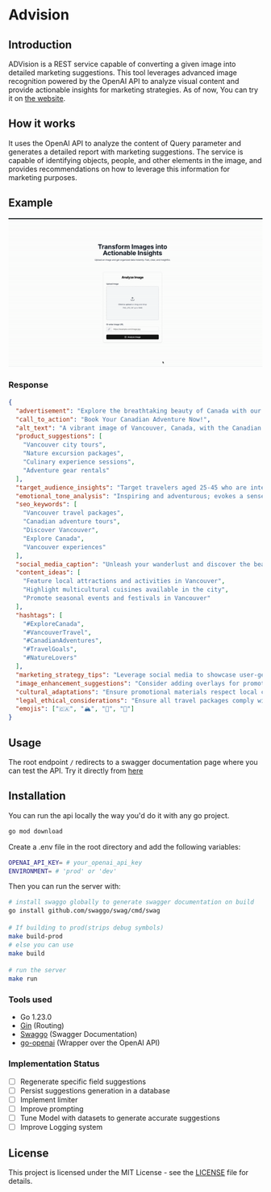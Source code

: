 # Advision

## Introduction

ADVision is a REST service capable of converting a given image into detailed marketing suggestions. This tool leverages advanced image recognition powered by the OpenAI API to analyze visual content and provide actionable insights for marketing strategies.
As of now, You can try it on [the website]().

## How it works

It uses the OpenAI API to analyze the content of Query parameter and generates a detailed report with marketing suggestions. The service is capable of identifying objects, people, and other elements in the image, and provides recommendations on how to leverage this information for marketing purposes.

## Example

![Description of the GIF](media/demo.gif)

### Response

```json
{
  "advertisement": "Explore the breathtaking beauty of Canada with our exclusive travel packages! Discover the vibrant city of Vancouver, where stunning mountain views meet an energetic urban atmosphere. Book your adventure today and immerse yourself in the culture, cuisine, and natural wonders that this incredible destination has to offer. Don't just visit, experience Canada like never before!",
  "call_to_action": "Book Your Canadian Adventure Now!",
  "alt_text": "A vibrant image of Vancouver, Canada, with the Canadian flag in the foreground.",
  "product_suggestions": [
    "Vancouver city tours",
    "Nature excursion packages",
    "Culinary experience sessions",
    "Adventure gear rentals"
  ],
  "target_audience_insights": "Target travelers aged 25-45 who are interested in nature, culture, and unique experiences.",
  "emotional_tone_analysis": "Inspiring and adventurous; evokes a sense of exploration and appreciation for nature.",
  "seo_keywords": [
    "Vancouver travel packages",
    "Canadian adventure tours",
    "Discover Vancouver",
    "Explore Canada",
    "Vancouver experiences"
  ],
  "social_media_caption": "Unleash your wanderlust and discover the beauty of Vancouver—where adventure awaits!",
  "content_ideas": [
    "Feature local attractions and activities in Vancouver",
    "Highlight multicultural cuisines available in the city",
    "Promote seasonal events and festivals in Vancouver"
  ],
  "hashtags": [
    "#ExploreCanada",
    "#VancouverTravel",
    "#CanadianAdventures",
    "#TravelGoals",
    "#NatureLovers"
  ],
  "marketing_strategy_tips": "Leverage social media to showcase user-generated content from travelers; partner with influencers to increase reach.",
  "image_enhancement_suggestions": "Consider adding overlays for promotional text or a filter to enhance colors that reflect the lively atmosphere of the city.",
  "cultural_adaptations": "Ensure promotional materials respect local customs and values, emphasizing Canada's multiculturalism.",
  "legal_ethical_considerations": "Ensure all travel packages comply with current regulations and are ethically marketed to avoid misleading information.",
  "emojis": ["🇨🇦", "🏔️", "🌆", "🛶"]
}
```

## Usage

The root endpoint `/` redirects to a swagger documentation page where you can test the API. Try it directly from [here]()

## Installation

You can run the api locally the way you'd do it with any go project.

```bash
go mod download

```

Create a .env file in the root directory and add the following variables:

```bash
OPENAI_API_KEY= # your_openai_api_key
ENVIRONMENT= # 'prod' or 'dev'
```

Then you can run the server with:

```bash
# install swaggo globally to generate swagger documentation on build
go install github.com/swaggo/swag/cmd/swag

# If building to prod(strips debug symbols)
make build-prod
# else you can use
make build

# run the server
make run
```

### Tools used

- Go 1.23.0
- [Gin](github.com/gin-gonic/gin) (Routing)
- [Swaggo](github.com/swaggo/swag) (Swagger Documentation)
- [go-openai](github.com/sashabaranov/go-openai) (Wrapper over the OpenAI API)

### Implementation Status

- [ ] Regenerate specific field suggestions
- [ ] Persist suggestions generation in a database
- [ ] Implement limiter
- [ ] Improve prompting
- [ ] Tune Model with datasets to generate accurate suggestions
- [ ] Improve Logging system

## License

This project is licensed under the MIT License - see the [LICENSE](LICENSE.txt) file for details.
